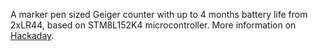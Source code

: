 A marker pen sized Geiger counter with up to 4 months battery life from 2xLR44, based on STM8L152K4 microcontroller. More information on [Hackaday](https://hackaday.io/project/187553-compact-low-power-geiger-counter).
